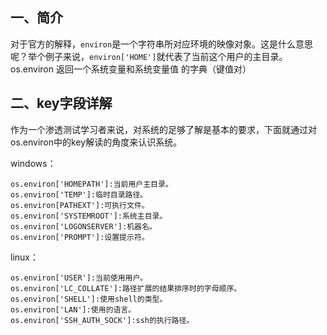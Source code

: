 ## 一、简介

对于官方的解释，`environ`是一个字符串所对应环境的映像对象。这是什么意思呢？举个例子来说，`environ['HOME']`就代表了当前这个用户的主目录。os.environ 返回一个系统变量和系统变量值 的字典（键值对）

## 二、key字段详解

作为一个渗透测试学习者来说，对系统的足够了解是基本的要求，下面就通过对os.environ中的key解读的角度来认识系统。

windows：

```
os.environ['HOMEPATH']:当前用户主目录。
os.environ['TEMP']:临时目录路径。
os.environ[PATHEXT']:可执行文件。
os.environ['SYSTEMROOT']:系统主目录。
os.environ['LOGONSERVER']:机器名。
os.environ['PROMPT']:设置提示符。
```

linux：

```
os.environ['USER']:当前使用用户。
os.environ['LC_COLLATE']:路径扩展的结果排序时的字母顺序。
os.environ['SHELL']:使用shell的类型。
os.environ['LAN']:使用的语言。
os.environ['SSH_AUTH_SOCK']:ssh的执行路径。
```

